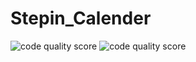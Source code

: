 # Stepin_Calender
![code quality score](https://www.code-inspector.com/project/27743/score/svg) ![code quality score](https://www.code-inspector.com/project/27743/status/svg)